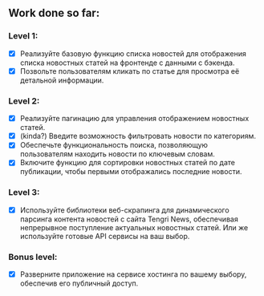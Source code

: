 ## Work done so far:

### Level 1:

- [x] Реализуйте базовую функцию списка новостей для отображения списка новостных статей на фронтенде с данными с бэкенда.
- [x] Позвольте пользователям кликать по статье для просмотра её детальной информации.

### Level 2:

- [x] Реализуйте пагинацию для управления отображением новостных статей.
- [x] (kinda?) Введите возможность фильтровать новости по категориям.
- [x] Обеспечьте функциональность поиска, позволяющую пользователям находить новости по ключевым словам.
- [x] Включите функцию для сортировки новостных статей по дате публикации, чтобы первыми отображались последние новости.

### Level 3:

- [x] Используйте библиотеки веб-скрапинга для динамического парсинга контента новостей с сайта Tengri News, обеспечивая непрерывное поступление актуальных новостных статей. Или же используйте готовые API сервисы на ваш выбор.

### Bonus level:

- [x] Разверните приложение на сервисе хостинга по вашему выбору, обеспечив его публичный доступ.
